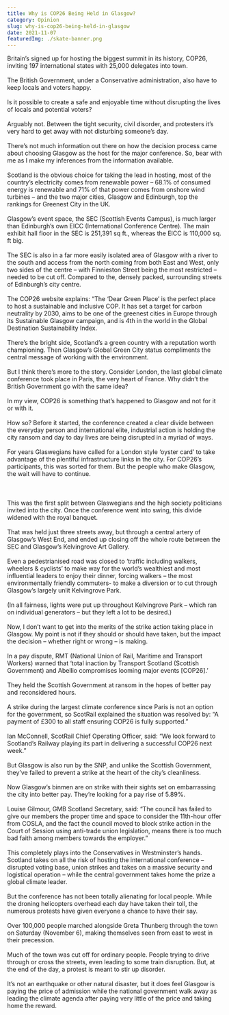 ```yaml
---
title: Why is COP26 Being Held in Glasgow?
category: Opinion
slug: why-is-cop26-being-held-in-glasgow
date: 2021-11-07
featuredImg: ./skate-banner.png
---
```



Britain’s signed up for hosting the biggest summit in its history, COP26, inviting 197 international states with 25,000 delegates into town.
<br/>
<br/>
The British Government, under a Conservative administration, also have to keep locals and voters happy.
<br/>
<br/>
Is it possible to create a safe and enjoyable time without disrupting the lives of locals and potential voters?
<br/>
<br/>
Arguably not. Between the tight security, civil disorder, and protesters it’s very hard to get away with not disturbing someone’s day.
<br/>
<br/>
There’s not much information out there on how the decision process came about choosing Glasgow as the host for the major conference. So, bear with me as I make my inferences from the information available.
<br/>
<br/>
Scotland is the obvious choice for taking the lead in hosting, most of the country’s electricity comes from renewable power – 68.1% of consumed energy is renewable and 71% of that power comes from onshore wind turbines – and the two major cities, Glasgow and Edinburgh, top the rankings for Greenest City in the UK.
<br/>
<br/>
Glasgow’s event space, the SEC (Scottish Events Campus), is much larger than Edinburgh’s own EICC (International Conference Centre). The main exhibit hall floor in the SEC is 251,391 sq ft., whereas the EICC is 110,000 sq. ft big.
<br/>
<br/>
The SEC is also in a far more easily isolated area of Glasgow with a river to the south and access from the north coming from both East and West, only two sides of the centre – with Finnieston Street being the most restricted – needed to be cut off. Compared to the, densely packed, surrounding streets of Edinburgh’s city centre.
<br/>
<br/>
The COP26 website explains: “The ‘Dear Green Place’ is the perfect place to host a sustainable and inclusive COP. It has set a target for carbon neutrality by 2030, aims to be one of the greenest cities in Europe through its Sustainable Glasgow campaign, and is 4th in the world in the Global Destination Sustainability Index.
<br/>
<br/>
There’s the bright side, Scotland’s a green country with a reputation worth championing. Then Glasgow’s Global Green City status compliments the central message of working with the environment.
<br/>
<br/>
But I think there’s more to the story. Consider London, the last global climate conference took place in Paris, the very heart of France. Why didn’t the British Government go with the same idea?
<br/>
<br/>
In my view, COP26 is something that’s happened to Glasgow and not for it or with it.
<br/>
<br/>
How so? Before it started, the conference created a clear divide between the everyday person and international elite, industrial action is holding the city ransom and day to day lives are being disrupted in a myriad of ways.
<br/>
<br/>
For years Glaswegians have called for a London style ‘oyster card’ to take advantage of the plentiful infrastructure links in the city. For COP26’s participants, this was sorted for them. But the people who make Glasgow, the wait will have to continue.
<br/>
<br/>
<br/>
<br/>
This was the first split between Glaswegians and the high society politicians invited into the city. Once the conference went into swing, this divide widened with the royal banquet.
<br/>
<br/>
That was held just three streets away, but through a central artery of Glasgow’s West End, and ended up closing off the whole route between the SEC and Glasgow’s Kelvingrove Art Gallery.
<br/>
<br/>
Even a pedestrianised road was closed to ‘traffic including walkers, wheelers & cyclists’ to make way for the world’s wealthiest and most influential leaders to enjoy their dinner, forcing walkers – the most environmentally friendly commuters- to make a diversion or to cut through Glasgow’s largely unlit Kelvingrove Park.
<br/>
<br/>
(In all fairness, lights were put up throughout Kelvingrove Park – which ran on individual generators – but they left a lot to be desired.)
<br/>
<br/>
Now, I don’t want to get into the merits of the strike action taking place in Glasgow. My point is not if they should or should have taken, but the impact the decision – whether right or wrong – is making.
<br/>
<br/>
In a pay dispute, RMT (National Union of Rail, Maritime and Transport Workers) warned that ‘total inaction by Transport Scotland (Scottish Government) and Abellio compromises looming major events [COP26].’
<br/>
<br/>
They held the Scottish Government at ransom in the hopes of better pay and reconsidered hours.
<br/>
<br/>
A strike during the largest climate conference since Paris is not an option for the government, so ScotRail explained the situation was resolved by: “A payment of £300 to all staff ensuring COP26 is fully supported.” 
<br/>
<br/>
Ian McConnell, ScotRail Chief Operating Officer, said: “We look forward to Scotland’s Railway playing its part in delivering a successful COP26 next week.”
<br/>
<br/>
But Glasgow is also run by the SNP, and unlike the Scottish Government, they’ve failed to prevent a strike at the heart of the city’s cleanliness.
<br/>
<br/>
Now Glasgow’s binmen are on strike with their sights set on embarrassing the city into better pay. They’re looking for a pay rise of 5.89%.
<br/>
<br/>
Louise Gilmour, GMB Scotland Secretary, said: “The council has failed to give our members the proper time and space to consider the 11th-hour offer from COSLA, and the fact the council moved to block strike action in the Court of Session using anti-trade union legislation, means there is too much bad faith among members towards the employer.”
<br/>
<br/>
This completely plays into the Conservatives in Westminster’s hands. Scotland takes on all the risk of hosting the international conference – disrupted voting base, union strikes and takes on a massive security and logistical operation – while the central government takes home the prize a global climate leader.
<br/>
<br/>
But the conference has not been totally alienating for local people. While the droning helicopters overhead each day have taken their toll, the numerous protests have given everyone a chance to have their say.
<br/>
<br/>
Over 100,000 people marched alongside Greta Thunberg through the town on Saturday (November 6), making themselves seen from east to west in their precession.
<br/>
<br/>
Much of the town was cut off for ordinary people. People trying to drive through or cross the streets, even leading to some train disruption. But, at the end of the day, a protest is meant to stir up disorder.
<br/>
<br/>
It’s not an earthquake or other natural disaster, but it does feel Glasgow is paying the price of admission while the national government walk away as leading the climate agenda after paying very little of the price and taking home the reward.